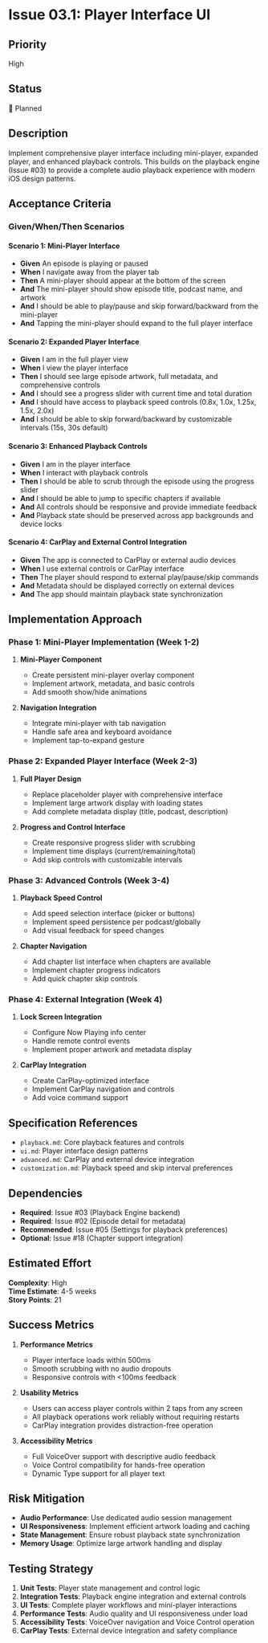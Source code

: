 # Issue 03.1: Player Interface UI

## Priority
High

## Status
🔄 Planned

## Description
Implement comprehensive player interface including mini-player, expanded player, and enhanced playback controls. This builds on the playback engine (Issue #03) to provide a complete audio playback experience with modern iOS design patterns.

## Acceptance Criteria

### Given/When/Then Scenarios

#### Scenario 1: Mini-Player Interface
- **Given** An episode is playing or paused
- **When** I navigate away from the player tab
- **Then** A mini-player should appear at the bottom of the screen
- **And** The mini-player should show episode title, podcast name, and artwork
- **And** I should be able to play/pause and skip forward/backward from the mini-player
- **And** Tapping the mini-player should expand to the full player interface

#### Scenario 2: Expanded Player Interface
- **Given** I am in the full player view
- **When** I view the player interface
- **Then** I should see large episode artwork, full metadata, and comprehensive controls
- **And** I should see a progress slider with current time and total duration
- **And** I should have access to playback speed controls (0.8x, 1.0x, 1.25x, 1.5x, 2.0x)
- **And** I should be able to skip forward/backward by customizable intervals (15s, 30s default)

#### Scenario 3: Enhanced Playback Controls
- **Given** I am in the player interface
- **When** I interact with playback controls
- **Then** I should be able to scrub through the episode using the progress slider
- **And** I should be able to jump to specific chapters if available
- **And** All controls should be responsive and provide immediate feedback
- **And** Playback state should be preserved across app backgrounds and device locks

#### Scenario 4: CarPlay and External Control Integration
- **Given** The app is connected to CarPlay or external audio devices
- **When** I use external controls or CarPlay interface
- **Then** The player should respond to external play/pause/skip commands
- **And** Metadata should be displayed correctly on external devices
- **And** The app should maintain playback state synchronization

## Implementation Approach

### Phase 1: Mini-Player Implementation (Week 1-2)
1. **Mini-Player Component**
   - Create persistent mini-player overlay component
   - Implement artwork, metadata, and basic controls
   - Add smooth show/hide animations

2. **Navigation Integration**
   - Integrate mini-player with tab navigation
   - Handle safe area and keyboard avoidance
   - Implement tap-to-expand gesture

### Phase 2: Expanded Player Interface (Week 2-3)
1. **Full Player Design**
   - Replace placeholder player with comprehensive interface
   - Implement large artwork display with loading states
   - Add complete metadata display (title, podcast, description)

2. **Progress and Control Interface**
   - Create responsive progress slider with scrubbing
   - Implement time displays (current/remaining/total)
   - Add skip controls with customizable intervals

### Phase 3: Advanced Controls (Week 3-4)
1. **Playback Speed Control**
   - Add speed selection interface (picker or buttons)
   - Implement speed persistence per podcast/globally
   - Add visual feedback for speed changes

2. **Chapter Navigation**
   - Add chapter list interface when chapters are available
   - Implement chapter progress indicators
   - Add quick chapter skip controls

### Phase 4: External Integration (Week 4)
1. **Lock Screen Integration**
   - Configure Now Playing info center
   - Handle remote control events
   - Implement proper artwork and metadata display

2. **CarPlay Integration**
   - Create CarPlay-optimized interface
   - Implement CarPlay navigation and controls
   - Add voice command support

## Specification References
- `playback.md`: Core playback features and controls
- `ui.md`: Player interface design patterns
- `advanced.md`: CarPlay and external device integration
- `customization.md`: Playback speed and skip interval preferences

## Dependencies
- **Required**: Issue #03 (Playback Engine backend)
- **Required**: Issue #02 (Episode detail for metadata)
- **Recommended**: Issue #05 (Settings for playback preferences)
- **Optional**: Issue #18 (Chapter support integration)

## Estimated Effort
**Complexity**: High  
**Time Estimate**: 4-5 weeks  
**Story Points**: 21

## Success Metrics
1. **Performance Metrics**
   - Player interface loads within 500ms
   - Smooth scrubbing with no audio dropouts
   - Responsive controls with <100ms feedback

2. **Usability Metrics**
   - Users can access player controls within 2 taps from any screen
   - All playback operations work reliably without requiring restarts
   - CarPlay integration provides distraction-free operation

3. **Accessibility Metrics**
   - Full VoiceOver support with descriptive audio feedback
   - Voice Control compatibility for hands-free operation
   - Dynamic Type support for all player text

## Risk Mitigation
- **Audio Performance**: Use dedicated audio session management
- **UI Responsiveness**: Implement efficient artwork loading and caching
- **State Management**: Ensure robust playback state synchronization
- **Memory Usage**: Optimize large artwork handling and display

## Testing Strategy
1. **Unit Tests**: Player state management and control logic
2. **Integration Tests**: Playback engine integration and external controls
3. **UI Tests**: Complete player workflows and mini-player interactions
4. **Performance Tests**: Audio quality and UI responsiveness under load
5. **Accessibility Tests**: VoiceOver navigation and Voice Control operation
6. **CarPlay Tests**: External device integration and safety compliance